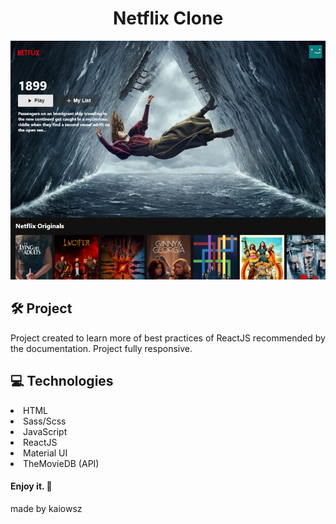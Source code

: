 <h1 align="center">Netflix Clone</h1>

![Homepage Image](https://github.com/kaiowsz/netflix_clone/blob/main/public/readme.png)

## :hammer_and_wrench: Project

Project created to learn more of best practices of ReactJS recommended by the documentation. Project fully responsive.

## :computer: Technologies

<li>HTML</li>
<li>Sass/Scss</li>
<li>JavaScript</li>
<li>ReactJS</li>
<li>Material UI</li>
<li>TheMovieDB (API) </li>

#### Enjoy it. 🥂

made by kaiowsz

